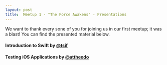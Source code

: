 ```yaml
---
layout: post
title:  Meetup 1 - "The Force Awakens" - Presentations
---
```

<script type="text/javascript">
  var presentations = [
    {
      videoElement: '#video-1', videoSize: '460x407',
      slidesElement: '#slides-1', slidesSize: '460x407',
      jsonFile: '{{{ site.baseurl }}public/assets/presentations/Meetup-1-Presentation-1.json',
      delay: 0
    },
    {
      videoElement: '#video-2', videoSize: '460x407',
      slidesElement: '#slides-2', slidesSize: '460x407',
      jsonFile: '{{{ site.baseurl }}public/assets/presentations/Meetup-1-Presentation-2.json',
      delay: 2000
    },
  ];

  var presenters = [{}, {}];

  function initPresentation(index, data) {
    var presentation = presentations[index];
    var presenter = presenters[index];
    presenter = new Presentz(presentation.videoElement, presentation.videoSize, presentation.slidesElement, presentation.slidesSize);
    presenter.init(data);
    presenter.changeChapter(0, 0, false, function(err) {
      if (err) {
        alert(err);
      }
    });
  }

  function fetchJson(index) {
    var presentation = presentations[index];
    jQuery.get(presentation.jsonFile, function(data) {
      setTimeout(function() { initPresentation(index, data); }, presentation.delay);
    });
  }

  jQuery().ready(function() {
    for (var i = 0; i < presentations.length; i++)
      fetchJson(i);
  });
</script>

We want to thank every sone of you for joining us in our first meetup; it was a blast! You can find the presented material below.

#### Introduction to Swift by [@tsif](https://twitter.com/sprimp)
<div class="clearfix">
  <div id="slides-1"></div>
  <div id="video-1"></div>
</div>

#### Testing iOS Applications by [@attheodo](https://twitter.com/attheodo)
<div class="clearfix">
  <div id="slides-2"></div>
  <div id="video-2"></div>
</div>
